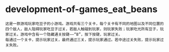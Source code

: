 # development-of-games_eat_beans
    这是一款游戏玩家吃豆子的小游戏。游戏共有三个关卡，每个关卡有不同的地图以及不同位置的四个敌人，敌人阻碍玩家吃豆子过关，若敌人触碰到玩家，则玩家失败；玩家吃光所有豆子，玩家过关。游戏中含有一个隐藏通关按键——“B”，按下按键，玩家过关。
    每通过一个关卡，提示玩家过关，最终通过三关，提示玩家通过。若中途过关失败，提示玩家过关失败。

